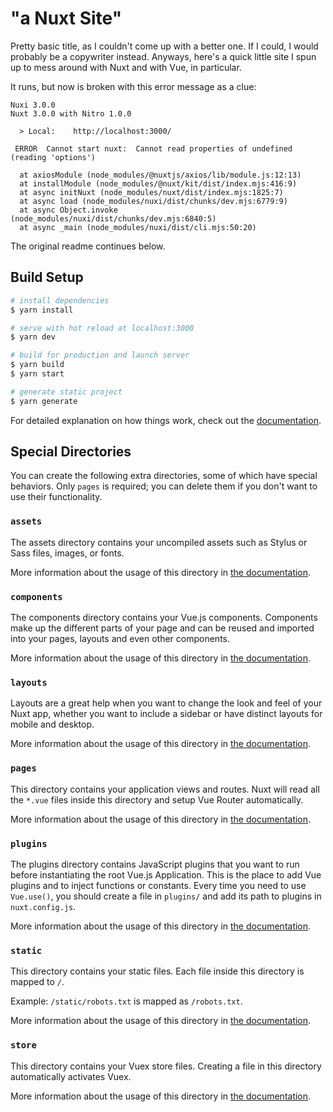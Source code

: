 # "a Nuxt Site"

Pretty basic title, as I couldn't come up with a better one. If I could, I would probably be a copywriter instead. Anyways, here's a quick little site I spun up to mess around with Nuxt and with Vue, in particular.

It runs, but now is broken with this error message as a clue:

```
Nuxi 3.0.0
Nuxt 3.0.0 with Nitro 1.0.0

  > Local:    http://localhost:3000/

 ERROR  Cannot start nuxt:  Cannot read properties of undefined (reading 'options')

  at axiosModule (node_modules/@nuxtjs/axios/lib/module.js:12:13)
  at installModule (node_modules/@nuxt/kit/dist/index.mjs:416:9)
  at async initNuxt (node_modules/nuxt/dist/index.mjs:1825:7)
  at async load (node_modules/nuxi/dist/chunks/dev.mjs:6779:9)
  at async Object.invoke (node_modules/nuxi/dist/chunks/dev.mjs:6840:5)
  at async _main (node_modules/nuxi/dist/cli.mjs:50:20)
```

The original readme continues below.

## Build Setup

```bash
# install dependencies
$ yarn install

# serve with hot reload at localhost:3000
$ yarn dev

# build for production and launch server
$ yarn build
$ yarn start

# generate static project
$ yarn generate
```

For detailed explanation on how things work, check out the [documentation](https://nuxtjs.org).

## Special Directories

You can create the following extra directories, some of which have special behaviors. Only `pages` is required; you can delete them if you don't want to use their functionality.

### `assets`

The assets directory contains your uncompiled assets such as Stylus or Sass files, images, or fonts.

More information about the usage of this directory in [the documentation](https://nuxtjs.org/docs/2.x/directory-structure/assets).

### `components`

The components directory contains your Vue.js components. Components make up the different parts of your page and can be reused and imported into your pages, layouts and even other components.

More information about the usage of this directory in [the documentation](https://nuxtjs.org/docs/2.x/directory-structure/components).

### `layouts`

Layouts are a great help when you want to change the look and feel of your Nuxt app, whether you want to include a sidebar or have distinct layouts for mobile and desktop.

More information about the usage of this directory in [the documentation](https://nuxtjs.org/docs/2.x/directory-structure/layouts).

### `pages`

This directory contains your application views and routes. Nuxt will read all the `*.vue` files inside this directory and setup Vue Router automatically.

More information about the usage of this directory in [the documentation](https://nuxtjs.org/docs/2.x/get-started/routing).

### `plugins`

The plugins directory contains JavaScript plugins that you want to run before instantiating the root Vue.js Application. This is the place to add Vue plugins and to inject functions or constants. Every time you need to use `Vue.use()`, you should create a file in `plugins/` and add its path to plugins in `nuxt.config.js`.

More information about the usage of this directory in [the documentation](https://nuxtjs.org/docs/2.x/directory-structure/plugins).

### `static`

This directory contains your static files. Each file inside this directory is mapped to `/`.

Example: `/static/robots.txt` is mapped as `/robots.txt`.

More information about the usage of this directory in [the documentation](https://nuxtjs.org/docs/2.x/directory-structure/static).

### `store`

This directory contains your Vuex store files. Creating a file in this directory automatically activates Vuex.

More information about the usage of this directory in [the documentation](https://nuxtjs.org/docs/2.x/directory-structure/store).
